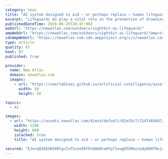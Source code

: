 ```yaml
---
category: news
title: "AI system designed to aid – or perhaps replace – human lifeguards"
excerpt: "Lifeguards do play a vital role in the prevention of drownings, but at large busy beaches, they can't always keep track of all the swimmers at all times. That's where Sightbit is designed to come in,"
publishedDateTime: 2020-06-25T20:47:00Z
webUrl: "https://newatlas.com/outdoors/sightbit-ai-lifeguard/"
ampWebUrl: "https://newatlas.com/outdoors/sightbit-ai-lifeguard/?amp=true"
cdnAmpWebUrl: "https://newatlas-com.cdn.ampproject.org/c/s/newatlas.com/outdoors/sightbit-ai-lifeguard/?amp=true"
type: article
quality: 87
heat: 87
published: true

provider:
  name: New Atlas
  domain: newatlas.com
  images:
    - url: "https://smartableai.github.io/artificial-intelligence/assets/images/organizations/newatlas.com-50x50.jpg"
      width: 50
      height: 50

topics:
  - AI

images:
  - url: "https://assets.newatlas.com/dims4/default/02e33c7/2147483647/strip/true/crop/884x589+0+0/resize/1200x800!/quality/90/?url=http%3A%2F%2Fnewatlas-brightspot.s3.amazonaws.com%2Fbb%2F70%2F6ea849894374b9603d9d13d5ba5a%2Fscreen-shot-2020-06-25-at-1.29.25%20PM.jpeg"
    width: 1200
    height: 800
    isCached: true
    title: "AI system designed to aid – or perhaps replace – human lifeguards"

secured: "EJn+qQ36EhNI6RCgcIxFSvze95FhtQAH8te8Ypf1vwg8fGRmzvLWy6DH79vjcUgaWTQFJNglO3p6IEbZADp/FaQmo8uYv75asaZsZwMwfk33Mv4fZpHjCivCLbfkLFx6r3kHNcWMBcQCOmaCi4VTu0WiDDFgcqbUCfK+KR2TZ4DsXteDF/Jpz4A3pA8GPTLUOTiW4CqpUgpMXKKsxD/d7T0puLTiqJdg0i3Vj2ZROjuPgb0FZvzl0/vqwvQCATCaNzOyRMKxOe1dUdXBNRycuVQe/xkd5AggUAGqEnek4Cwm5gPJvLFtZxd3OOMWbycS1zpv3xvSygOwtcFQSekI6A==;oxRaZZYhUrn3DYQQ7WwcDw=="
---
```


